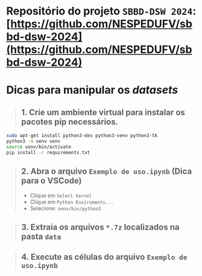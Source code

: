 # Repositório do projeto ```SBBD-DSW 2024```: [https://github.com/NESPEDUFV/sbbd-dsw-2024](https://github.com/NESPEDUFV/sbbd-dsw-2024)

# Dicas para manipular os _datasets_

> ## 1. Crie um ambiente virtual para instalar os pacotes pip necessários.

```sh
sudo apt-get install python3-dev python3-venv python3-tk
python3 -m venv venv
source venv/bin/activate
pip install -r requirements.txt
```

> ## 2. Abra o arquivo ```Exemplo de uso.ipynb``` (Dica para o VSCode)
> - Clique em ```Select kernel```
> - Clique em ```Python Enviroments...```
> - Selecione: ```venv/bin/python3```

> ## 3. Extraia os arquivos ```*.7z``` localizados na pasta ```data```

> ## 4. Execute as células do arquivo ```Exemplo de uso.ipynb```
